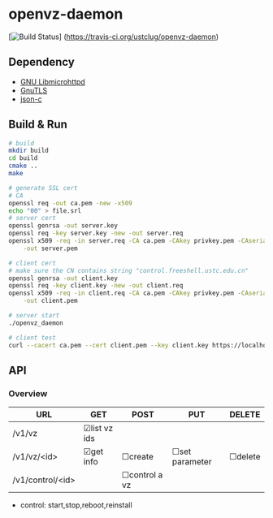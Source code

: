 # openvz-daemon
[![Build Status](https://travis-ci.org/ustclug/openvz-daemon.svg?branch=master)]
(https://travis-ci.org/ustclug/openvz-daemon)

## Dependency

* [GNU Libmicrohttpd](http://www.gnu.org/software/libmicrohttpd/)
* [GnuTLS](http://www.gnutls.org/)
* [json-c](https://github.com/json-c/json-c/wiki)

## Build & Run

```bash
# build
mkdir build
cd build
cmake ..
make
```

```bash
# generate SSL cert
# CA
openssl req -out ca.pem -new -x509
echo "00" > file.srl
# server cert
openssl genrsa -out server.key
openssl req -key server.key -new -out server.req
openssl x509 -req -in server.req -CA ca.pem -CAkey privkey.pem -CAserial file.srl \
    -out server.pem

# client cert
# make sure the CN contains string "control.freeshell.ustc.edu.cn"
openssl genrsa -out client.key
openssl req -key client.key -new -out client.req
openssl x509 -req -in client.req -CA ca.pem -CAkey privkey.pem -CAserial file.srl \
    -out client.pem

```

```bash
# server start
./openvz_daemon

# client test
curl --cacert ca.pem --cert client.pem --key client.key https://localhost:8888/

```

## API

### Overview

URL           | GET           | POST          | PUT           | DELETE        |
------------- | ------------- | ------------- | ------------- | ------------- |
/v1/vz        | ☑list vz ids  |               |               |               |
/v1/vz/\<id\> | ☑get info     | ☐create       | ☐set parameter| ☐delete       |
/v1/control/\<id\> |          | ☐control a vz |               |               |

* control: start,stop,reboot,reinstall